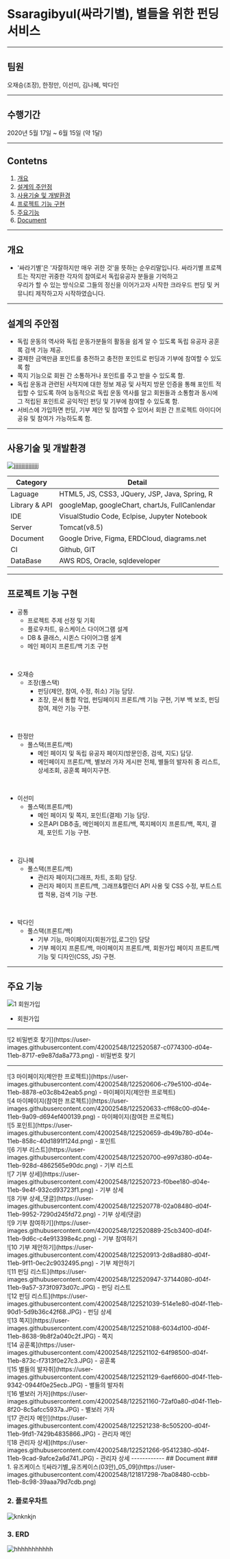 # Ssaragibyul(싸라기별), 별들을 위한 펀딩 서비스
------------
## 팀원 
오재승(조장), 한정만, 이선미, 김나혜, 박다인

------------
## 수행기간
2020년 5월 17일 ~ 6월 15일 (약 1달)

------------


## Contetns

1. [개요](#개요)
2. [설계의 주안점](#설계의-주안점)
3. [사용기술 및 개발환경](#사용기술-및-개발환경)
4. [프로젝트 기능 구현](#프로젝트-기능-구현)
5. [주요기능](#주요기능)
6. [Document](#Document)

------------

## 개요
-  '싸라기별'은 '자잘하지만 매우 귀한 것'을 뜻하는 순우리말입니다. 싸라기별 프로젝트는 작지만 귀중한 각자의 참여로서 독립유공자 분들을 기억하고  <br>
    우리가 할 수 있는 방식으로 그들의 정신을 이어가고자 시작한 크라우드 펀딩 및 커뮤니티 제작하고자 시작하였습니다.
------------

## 설계의 주안점
- 독립 운동의 역사와 독립 운동가분들의 활동을 쉽게 알 수 있도록 독립 유공자 공훈록 검색 기능 제공. 
- 결제한 금액만큼 포인트를 충전하고 충전한 포인트로 펀딩과 기부에 참여할 수 있도록 함
- 쪽지 기능으로 회원 간 소통하거나 포인트를 주고 받을 수 있도록 함.
- 독립 운동과 관련된 사적지에 대한 정보 제공 및 사적지 방문 인증을 통해 포인트 적립할 수 있도록 하여
능동적으로 독립 운동 역사를 알고 회원들과 소통함과 동시에 그 적립된 포인트로 공익적인 펀딩 및 기부에 참여할 수 있도록 함.
- 서비스에 가입하면 펀딩, 기부 제안 및 참여할 수 있어서 회원 간 프로젝트 아이디어 공유 및 참여가 가능하도록 함.

------------
## 사용기술 및 개발환경
![jjjjjjjjjjjjjjjjj](https://user-images.githubusercontent.com/42002548/121833912-6140c800-cd08-11eb-89b6-110d0871c869.png)


Category | Detail
---- | ----
Laguage | HTML5, JS, CSS3, JQuery, JSP, Java, Spring, R
Library & API | googleMap, googleChart, chartJs, FullCanlendar 
IDE | VisualStudio Code, Eclpise, Jupyter Notebook
Server | Tomcat(v8.5)
Document | Google Drive, Figma, ERDCloud, diagrams.net
CI | Github, GIT
DataBase | AWS RDS, Oracle, sqldeveloper

------------
## 프로젝트 기능 구현


- 공통
    - 프로젝트 주제 선정 및 기획 
    - 플로우차트, 유스케이스 다이어그램 설계
    - DB & 클래스, 시퀸스 다이어그램 설계
    - 메인 페이지 프론트/백 기초 구현
<br>

- 오재승
  - 조장(풀스택)
    - 펀딩(제안, 참여, 수정, 취소) 기능 담당.
    - 조장, 문서 통합 작업, 펀딩페이지 프론트/백 기능 구현, 기부 백 보조, 펀딩 참여, 제안 기능 구현.  
<br>

- 한정만
  - 풀스택(프론트/백)
    - 메인 페이지 및 독립 유공자 페이지(방문인증, 검색, 지도) 담당.
    - 메인페이지 프론트/백, 별보러 가자 게시판 전체, 별들의 발자취 중 리스트, 상세조회, 공훈록 페이지구현.
<br>

- 이선미
  - 풀스택(프론트/백)
    - 메인 페이지 및 쪽지, 포인트(결제) 기능 담당.
    - 오픈API DB추출, 메인페이지 프론트/백, 쪽지페이지 프론트/백, 쪽지, 결제, 포인트 기능 구현. 
<br> 
   
- 김나혜
  - 풀스택(프론트/백)
    - 관리자 페이지(그래프, 차트, 조회) 담당.
    - 관리자 페이지 프론트/백, 그래프&캘린더 API 사용 및 CSS 수정, 부트스트랩 적용, 검색 기능 구현.
<br>

- 박다인
  - 풀스택(프론트/백)
    - 기부 기능, 마이페이지(회원가입,로그인) 담당
    - 기부 페이지 프론트/백, 마이페이지 프론트/백, 회원가입 페이지 프론트/백 기능 및 디자인(CSS, JS) 구현.
------------
## 주요 기능

![1  회원가입](https://user-images.githubusercontent.com/42002548/122520579-b9503500-d04e-11eb-93ad-97b4173a9921.png)
-   회원가입
<hr>
![2  비밀번호 찾기](https://user-images.githubusercontent.com/42002548/122520587-c0774300-d04e-11eb-8717-e9e87da8a773.png)
-   비밀번호 찾기
<hr>
![3  마이페이지(제안한 프로젝트)](https://user-images.githubusercontent.com/42002548/122520606-c79e5100-d04e-11eb-8878-e03c8b42eab5.png)
-   마이페이지(제안한 프로젝트)
<br>
![4  마이페이지(참여한 프로젝트)](https://user-images.githubusercontent.com/42002548/122520633-cff68c00-d04e-11eb-9a09-d694ef400139.png)
-   마이페이지(참여한 프로젝트)
<br>
![5  포인트](https://user-images.githubusercontent.com/42002548/122520659-db49b780-d04e-11eb-858c-40d1891f124d.png)
-   포인트
 <br>
![6  기부 리스트](https://user-images.githubusercontent.com/42002548/122520700-e997d380-d04e-11eb-928d-4862565e90dc.png)
-   기부 리스트
<br>
![7  기부 상세](https://user-images.githubusercontent.com/42002548/122520723-f0bee180-d04e-11eb-9e4f-932cd93723f1.png)
-   기부 상세
<br>
![8  기부 상세_댓글](https://user-images.githubusercontent.com/42002548/122520778-02a08480-d04f-11eb-9952-7290d245fd72.png)
-   기부 상세(댓글)
<br>
![9  기부 참여하기](https://user-images.githubusercontent.com/42002548/122520889-25cb3400-d04f-11eb-9d6c-c4e913398e4c.png)
-   기부 참여하기
<br>
![10  기부 제안하기](https://user-images.githubusercontent.com/42002548/122520913-2d8ad880-d04f-11eb-9f11-0ec2c9032495.png)
-   기부 제안하기
<br>
![11 펀딩 리스트](https://user-images.githubusercontent.com/42002548/122520947-37144080-d04f-11eb-9a57-373f0973d07c.JPG)
-   펀딩 리스트
<br>
![12  펀딩 리스트](https://user-images.githubusercontent.com/42002548/122521039-514e1e80-d04f-11eb-90d1-5d9b36c42f68.JPG)
-   펀딩 상세
<br>
![13  쪽지](https://user-images.githubusercontent.com/42002548/122521088-6034d100-d04f-11eb-8638-9b8f2a040c2f.JPG)
-   쪽지
<br>
![14  공훈록](https://user-images.githubusercontent.com/42002548/122521102-64f98500-d04f-11eb-873c-f7313f0e27c3.JPG)
-   공훈록
<br>
![15  별들의 발자취](https://user-images.githubusercontent.com/42002548/122521129-6aef6600-d04f-11eb-9342-0944f0e25ecb.JPG)
-   별들의 발자취
<br>
![16  별보러 가자](https://user-images.githubusercontent.com/42002548/122521160-72af0a80-d04f-11eb-8f20-8c5afcc5937a.JPG)
-   별보러 가자
<br>
![17  관리자 메인](https://user-images.githubusercontent.com/42002548/122521238-8c505200-d04f-11eb-9fd1-7429b4835866.JPG)
-   관리자 메인
<br>
![18  관리자 상세](https://user-images.githubusercontent.com/42002548/122521266-95412380-d04f-11eb-9cad-9afce2a6d741.JPG)
-   관리자 상세
------------
## Document
### 1. 유즈케이스
![싸라기별_유즈케이스(03안)_05_09](https://user-images.githubusercontent.com/42002548/121817298-7ba08480-ccbb-11eb-8c98-39aaa79d7cdb.png)

### 2. 플로우차트
![knknkjn](https://user-images.githubusercontent.com/42002548/121816008-28770380-ccb4-11eb-9573-ec501a98bfcf.png)

### 3. ERD
![hhhhhhhhhhh](https://user-images.githubusercontent.com/42002548/121816012-2b71f400-ccb4-11eb-84c1-7f4f2e4ccfa6.png)


